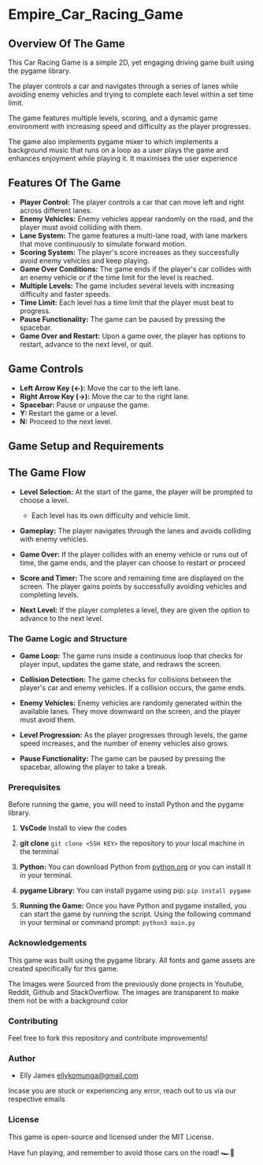 # Empire_Car_Racing_Game

## Overview Of The Game
This Car Racing Game is a simple 2D, yet engaging driving game built using the pygame library. 

The player controls a car and navigates through a series of lanes while avoiding enemy vehicles and trying to complete each level within a set time limit.

The game features multiple levels, scoring, and a dynamic game environment with increasing speed and difficulty as the player progresses.

The game also implements pygame mixer to which implements a background music that runs on a loop as a user plays the game and enhances enjoyment while playing it. It maximises the user experience

## Features Of The Game

 * **Player Control:** The player controls a car that can move left and right across different lanes.
 * **Enemy Vehicles:** Enemy vehicles appear randomly on the road, and the player must avoid colliding with them.
 * **Lane System:** The game features a multi-lane road, with lane markers that move continuously to simulate forward motion.
 * **Scoring System:** The player's score increases as they successfully avoid enemy vehicles and keep playing.
 * **Game Over Conditions:** The game ends if the player's car collides with an enemy vehicle or if the time limit for the level is reached.
 * **Multiple Levels:** The game includes several levels with increasing difficulty and faster speeds.
 * **Time Limit:** Each level has a time limit that the player must beat to progress.
 * **Pause Functionality:** The game can be paused by pressing the spacebar.
 * **Game Over and Restart:** Upon a game over, the player has options to restart, advance to the next level, or quit.
  
## Game Controls
 * **Left Arrow Key (←):** Move the car to the left lane.
 * **Right Arrow Key (→):** Move the car to the right lane.
 * **Spacebar:** Pause or unpause the game.
 * **Y:** Restart the game or a level.
 * **N:** Proceed to the next level.

  


## Game Setup and Requirements



 ## The Game Flow

  * **Level Selection:** At the start of the game, the player will be prompted to choose a level. 
     * Each level has its own difficulty and vehicle   limit.
  
  * **Gameplay:** The player navigates through the lanes and avoids colliding with enemy vehicles.
  * **Game Over:** If the player collides with an enemy vehicle or runs out of time, the game ends, and the player can choose to restart or proceed
  * **Score and Timer:** The score and remaining time are displayed on the screen. The player gains points by successfully avoiding vehicles and completing levels.
  * **Next Level:** If the player completes a level, they are given the option to advance to the next level.
  
 ### The Game Logic and Structure

 * **Game Loop:** The game runs inside a continuous loop that checks for player input, updates the game state, and redraws the screen.
 * **Collision Detection:** The game checks for collisions between the player's car and enemy vehicles. If a collision occurs, the game ends.
 * **Enemy Vehicles:** Enemy vehicles are randomly generated within the available lanes. They move downward on the screen, and the player must avoid them.
  
 * **Level Progression:** As the player progresses through levels, the game speed increases, and the number of enemy vehicles also grows.
 * **Pause Functionality:** The game can be paused by pressing the spacebar, allowing the player to take a break.



### Prerequisites

Before running the game, you will need to install Python and the pygame library.

 1. **VsCode** Install to view the codes

 2. **git clone** ````git clone <SSH KEY>```` the repository to your local machine in the terminal

 3. **Python:** You can download Python from [python.org](https://www.python.org/downloads/) or you can install it in your terminal.

 4. **pygame Library:** You can install pygame using pip: ``pip install pygame``
   
 5. **Running the Game:**  Once you have Python and pygame installed, you can start the game by running the script. Using the following command  in your terminal or command prompt: ``python3 main.py``
   

### Acknowledgements
This game was built using the pygame library. All fonts and game assets are created specifically for this game.

The Images were Sourced from the previously done projects in Youtube, Reddit, Github and StackOverflow.
The images are transparent to make them not be with  a  background color

### Contributing
Feel free to fork this repository and contribute improvements! 


### Author

* Elly James    <ellykomunga@gmail.com>

Incase you are stuck or experiencing any error, reach out to us via our respective emails

### License
This game is open-source and licensed under the MIT License.

Have fun playing, and remember to avoid those cars on the road! 🏎💨













